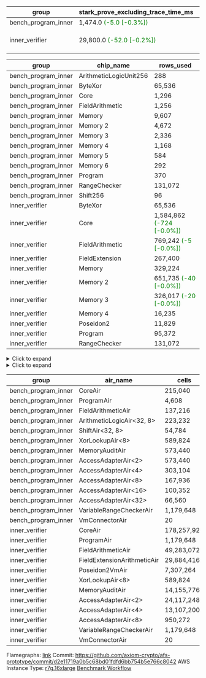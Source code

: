 | group | stark_prove_excluding_trace_time_ms | total_cells | total_cells_used | trace_gen_time_ms | verify_program_compile_ms |
| --- | --- | --- | --- | --- | --- |
| bench_program_inner | 1,474.0 <span style="color: green">(-5.0 [-0.3%])</span> | 4,189,204 | 697,883 | 40.0 |  |
| inner_verifier | 29,800.0 <span style="color: green">(-52.0 [-0.2%])</span> | 320,012,308 | 161,000,991 <span style="color: green">(-47,915 [-0.0%])</span> | 14,683.0 <span style="color: red">(+48.0 [+0.3%])</span> | 379.0 <span style="color: green">(-5.0 [-1.3%])</span> |

| group | chip_name | rows_used |
| --- | --- | --- |
| bench_program_inner | ArithmeticLogicUnit256 | 288 |
| bench_program_inner | ByteXor | 65,536 |
| bench_program_inner | Core | 1,296 |
| bench_program_inner | FieldArithmetic | 1,256 |
| bench_program_inner | Memory | 9,607 |
| bench_program_inner | Memory 2 | 4,672 |
| bench_program_inner | Memory 3 | 2,336 |
| bench_program_inner | Memory 4 | 1,168 |
| bench_program_inner | Memory 5 | 584 |
| bench_program_inner | Memory 6 | 292 |
| bench_program_inner | Program | 370 |
| bench_program_inner | RangeChecker | 131,072 |
| bench_program_inner | Shift256 | 96 |
| inner_verifier | ByteXor | 65,536 |
| inner_verifier | Core | 1,584,862 <span style="color: green">(-724 [-0.0%])</span> |
| inner_verifier | FieldArithmetic | 769,242 <span style="color: green">(-5 [-0.0%])</span> |
| inner_verifier | FieldExtension | 267,400 |
| inner_verifier | Memory | 329,224 |
| inner_verifier | Memory 2 | 651,735 <span style="color: green">(-40 [-0.0%])</span> |
| inner_verifier | Memory 3 | 326,017 <span style="color: green">(-20 [-0.0%])</span> |
| inner_verifier | Memory 4 | 16,235 |
| inner_verifier | Poseidon2 | 11,829 |
| inner_verifier | Program | 95,372 |
| inner_verifier | RangeChecker | 131,072 |

<details>
<summary>Click to expand</summary>

| group | dsl_ir | opcode | frequency |
| --- | --- | --- | --- |
| bench_program_inner |  | JAL | 1 |
| bench_program_inner |  | STOREW | 2 |
| bench_program_inner | Add256 | ADD256 | 64 |
| bench_program_inner | AddVI | FADD | 448 |
| bench_program_inner | Alloc | FADD | 388 |
| bench_program_inner | Alloc | FMUL | 388 |
| bench_program_inner | Alloc | LOADW | 388 |
| bench_program_inner | And256 | AND256 | 32 |
| bench_program_inner | EqualTo256 | EQ256 | 32 |
| bench_program_inner | For | BNE | 33 |
| bench_program_inner | For | FADD | 32 |
| bench_program_inner | For | JAL | 1 |
| bench_program_inner | For | STOREW | 1 |
| bench_program_inner | Halt | TERMINATE | 1 |
| bench_program_inner | IfEqI | BNE | 128 |
| bench_program_inner | ImmV | STOREW | 517 |
| bench_program_inner | LessThanI256 | SLT256 | 32 |
| bench_program_inner | LessThanU256 | SLTU256 | 32 |
| bench_program_inner | LoadV | LOADW | 96 |
| bench_program_inner | Or256 | OR256 | 32 |
| bench_program_inner | ShiftLeft256 | SLL256 | 32 |
| bench_program_inner | ShiftRightArith256 | SRA256 | 32 |
| bench_program_inner | ShiftRightLogic256 | SRL256 | 32 |
| bench_program_inner | StoreV | STOREW | 128 |
| bench_program_inner | Sub256 | SUB256 | 32 |
| bench_program_inner | Xor256 | XOR256 | 32 |
| inner_verifier |  | JAL | 1 |
| inner_verifier |  | STOREW | 2 |
| inner_verifier | AddE | FE4ADD | 68,793 |
| inner_verifier | AddEFFI | LOADW | 131 |
| inner_verifier | AddEFFI | STOREW | 393 |
| inner_verifier | AddEFI | FADD | 152 |
| inner_verifier | AddEI | FADD | 26,332 |
| inner_verifier | AddFI | FADD | 19,925 <span style="color: green">(-5 [-0.0%])</span> |
| inner_verifier | AddV | FADD | 6,308 |
| inner_verifier | AddVI | FADD | 145,244 |
| inner_verifier | Alloc | FADD | 24,624 |
| inner_verifier | Alloc | FMUL | 14,888 |
| inner_verifier | Alloc | LOADW | 24,624 |
| inner_verifier | AssertEqE | BNE | 140 |
| inner_verifier | AssertEqEI | BNE | 4 |
| inner_verifier | AssertEqF | BNE | 4,054 |
| inner_verifier | AssertEqV | BNE | 1,143 |
| inner_verifier | AssertEqVI | BNE | 214 |
| inner_verifier | CycleTrackerEnd | CT_END | 37,408 |
| inner_verifier | CycleTrackerStart | CT_START | 37,408 |
| inner_verifier | DivE | BBE4DIV | 59,185 |
| inner_verifier | DivEIN | BBE4DIV | 36 |
| inner_verifier | DivEIN | STOREW | 144 |
| inner_verifier | DivFIN | FDIV | 86 |
| inner_verifier | For | BNE | 261,801 |
| inner_verifier | For | FADD | 242,000 |
| inner_verifier | For | JAL | 19,801 |
| inner_verifier | For | LOADW | 1,092 |
| inner_verifier | For | STOREW | 18,709 |
| inner_verifier | Halt | TERMINATE | 1 |
| inner_verifier | HintBitsF | HINT_BITS | 22 |
| inner_verifier | HintInputVec | HINT_INPUT | 9,736 |
| inner_verifier | IfEq | BNE | 7,860 |
| inner_verifier | IfEqI | BNE | 61,056 |
| inner_verifier | IfEqI | JAL | 11,361 <span style="color: green">(-724 [-6.0%])</span> |
| inner_verifier | IfNe | BEQ | 6,956 |
| inner_verifier | IfNe | JAL | 20 |
| inner_verifier | IfNeI | BEQ | 1,072 |
| inner_verifier | ImmE | STOREW | 7,172 |
| inner_verifier | ImmF | STOREW | 16,921 |
| inner_verifier | ImmV | STOREW | 13,762 |
| inner_verifier | LoadE | LOADW | 15,600 |
| inner_verifier | LoadE | LOADW2 | 259,392 |
| inner_verifier | LoadF | LOADW | 15,002 |
| inner_verifier | LoadF | LOADW2 | 96,023 |
| inner_verifier | LoadV | LOADW | 12,674 |
| inner_verifier | LoadV | LOADW2 | 75,005 |
| inner_verifier | MulE | BBE4MUL | 133,772 |
| inner_verifier | MulEF | FMUL | 1,716 |
| inner_verifier | MulEFI | FMUL | 544 |
| inner_verifier | MulEI | BBE4MUL | 1,632 |
| inner_verifier | MulEI | STOREW | 6,528 |
| inner_verifier | MulF | FMUL | 36,977 |
| inner_verifier | MulFI | FMUL | 14 |
| inner_verifier | MulV | FMUL | 682 |
| inner_verifier | MulVI | FMUL | 8,504 |
| inner_verifier | NegE | FMUL | 136 |
| inner_verifier | Poseidon2CompressBabyBear | COMP_POS2 | 7,413 |
| inner_verifier | Poseidon2PermuteBabyBear | PERM_POS2 | 4,416 |
| inner_verifier | StoreE | STOREW | 11,260 |
| inner_verifier | StoreE | STOREW2 | 12,500 |
| inner_verifier | StoreF | STOREW | 14,676 |
| inner_verifier | StoreF | STOREW2 | 33,856 |
| inner_verifier | StoreHintWord | FADD | 99,292 |
| inner_verifier | StoreHintWord | SHINTW | 109,710 |
| inner_verifier | StoreV | STOREW | 1,935 |
| inner_verifier | StoreV | STOREW2 | 24,809 |
| inner_verifier | SubE | FE4SUB | 3,982 |
| inner_verifier | SubEF | FSUB | 117,628 |
| inner_verifier | SubEF | LOADW | 352,884 |
| inner_verifier | SubEFI | FADD | 592 |
| inner_verifier | SubEI | FADD | 288 |
| inner_verifier | SubV | FSUB | 21,672 |
| inner_verifier | SubVI | FSUB | 1,281 |
| inner_verifier | SubVIN | FSUB | 357 |

</details>

<details>
<summary>Click to expand</summary>

| group | air_name | dsl_ir | opcode | cells_used |
| --- | --- | --- | --- | --- |
| bench_program_inner | Audit |  | JAL | 19 |
| bench_program_inner | CoreAir |  | JAL | 61 |
| bench_program_inner | Audit |  | STOREW | 38 |
| bench_program_inner | CoreAir |  | STOREW | 122 |
| bench_program_inner | AccessAdapter<16> | Add256 | ADD256 | 3,300 |
| bench_program_inner | AccessAdapter<2> | Add256 | ADD256 | 11,616 |
| bench_program_inner | AccessAdapter<32> | Add256 | ADD256 | 2,706 |
| bench_program_inner | AccessAdapter<4> | Add256 | ADD256 | 6,864 |
| bench_program_inner | AccessAdapter<8> | Add256 | ADD256 | 4,488 |
| bench_program_inner | ArithmeticLogicAir<32, 8> | Add256 | ADD256 | 11,008 |
| bench_program_inner | Audit | Add256 | ADD256 | 38,912 |
| bench_program_inner | Audit | AddVI | FADD | 38 |
| bench_program_inner | FieldArithmeticAir | AddVI | FADD | 13,888 |
| bench_program_inner | FieldArithmeticAir | Alloc | FADD | 12,028 |
| bench_program_inner | FieldArithmeticAir | Alloc | FMUL | 12,028 |
| bench_program_inner | Audit | Alloc | LOADW | 285 |
| bench_program_inner | CoreAir | Alloc | LOADW | 23,668 |
| bench_program_inner | AccessAdapter<16> | And256 | AND256 | 1,600 |
| bench_program_inner | AccessAdapter<2> | And256 | AND256 | 5,632 |
| bench_program_inner | AccessAdapter<32> | And256 | AND256 | 1,312 |
| bench_program_inner | AccessAdapter<4> | And256 | AND256 | 3,328 |
| bench_program_inner | AccessAdapter<8> | And256 | AND256 | 2,176 |
| bench_program_inner | ArithmeticLogicAir<32, 8> | And256 | AND256 | 5,504 |
| bench_program_inner | Audit | And256 | AND256 | 19,456 |
| bench_program_inner | ArithmeticLogicAir<32, 8> | EqualTo256 | EQ256 | 5,504 |
| bench_program_inner | Audit | EqualTo256 | EQ256 | 608 |
| bench_program_inner | CoreAir | For | BNE | 2,013 |
| bench_program_inner | FieldArithmeticAir | For | FADD | 992 |
| bench_program_inner | CoreAir | For | JAL | 61 |
| bench_program_inner | Audit | For | STOREW | 19 |
| bench_program_inner | CoreAir | For | STOREW | 61 |
| bench_program_inner | CoreAir | Halt | TERMINATE | 61 |
| bench_program_inner | CoreAir | IfEqI | BNE | 7,808 |
| bench_program_inner | Audit | ImmV | STOREW | 2,717 |
| bench_program_inner | CoreAir | ImmV | STOREW | 31,537 |
| bench_program_inner | ArithmeticLogicAir<32, 8> | LessThanI256 | SLT256 | 5,504 |
| bench_program_inner | Audit | LessThanI256 | SLT256 | 608 |
| bench_program_inner | ArithmeticLogicAir<32, 8> | LessThanU256 | SLTU256 | 5,504 |
| bench_program_inner | Audit | LessThanU256 | SLTU256 | 608 |
| bench_program_inner | Audit | LoadV | LOADW | 57 |
| bench_program_inner | CoreAir | LoadV | LOADW | 5,856 |
| bench_program_inner | AccessAdapter<16> | Or256 | OR256 | 1,600 |
| bench_program_inner | AccessAdapter<2> | Or256 | OR256 | 5,632 |
| bench_program_inner | AccessAdapter<32> | Or256 | OR256 | 1,312 |
| bench_program_inner | AccessAdapter<4> | Or256 | OR256 | 3,328 |
| bench_program_inner | AccessAdapter<8> | Or256 | OR256 | 2,176 |
| bench_program_inner | ArithmeticLogicAir<32, 8> | Or256 | OR256 | 5,504 |
| bench_program_inner | Audit | Or256 | OR256 | 19,456 |
| bench_program_inner | AccessAdapter<16> | ShiftLeft256 | SLL256 | 1,600 |
| bench_program_inner | AccessAdapter<2> | ShiftLeft256 | SLL256 | 5,632 |
| bench_program_inner | AccessAdapter<32> | ShiftLeft256 | SLL256 | 1,312 |
| bench_program_inner | AccessAdapter<4> | ShiftLeft256 | SLL256 | 3,328 |
| bench_program_inner | AccessAdapter<8> | ShiftLeft256 | SLL256 | 2,176 |
| bench_program_inner | Audit | ShiftLeft256 | SLL256 | 19,456 |
| bench_program_inner | ShiftAir<32, 8> | ShiftLeft256 | SLL256 | 7,552 |
| bench_program_inner | AccessAdapter<16> | ShiftRightArith256 | SRA256 | 1,600 |
| bench_program_inner | AccessAdapter<2> | ShiftRightArith256 | SRA256 | 5,632 |
| bench_program_inner | AccessAdapter<32> | ShiftRightArith256 | SRA256 | 1,312 |
| bench_program_inner | AccessAdapter<4> | ShiftRightArith256 | SRA256 | 3,328 |
| bench_program_inner | AccessAdapter<8> | ShiftRightArith256 | SRA256 | 2,176 |
| bench_program_inner | Audit | ShiftRightArith256 | SRA256 | 19,456 |
| bench_program_inner | ShiftAir<32, 8> | ShiftRightArith256 | SRA256 | 7,552 |
| bench_program_inner | AccessAdapter<16> | ShiftRightLogic256 | SRL256 | 1,650 |
| bench_program_inner | AccessAdapter<2> | ShiftRightLogic256 | SRL256 | 5,808 |
| bench_program_inner | AccessAdapter<32> | ShiftRightLogic256 | SRL256 | 1,353 |
| bench_program_inner | AccessAdapter<4> | ShiftRightLogic256 | SRL256 | 3,432 |
| bench_program_inner | AccessAdapter<8> | ShiftRightLogic256 | SRL256 | 2,244 |
| bench_program_inner | Audit | ShiftRightLogic256 | SRL256 | 19,456 |
| bench_program_inner | ShiftAir<32, 8> | ShiftRightLogic256 | SRL256 | 7,552 |
| bench_program_inner | Audit | StoreV | STOREW | 2,432 |
| bench_program_inner | CoreAir | StoreV | STOREW | 7,808 |
| bench_program_inner | AccessAdapter<16> | Sub256 | SUB256 | 1,650 |
| bench_program_inner | AccessAdapter<2> | Sub256 | SUB256 | 5,808 |
| bench_program_inner | AccessAdapter<32> | Sub256 | SUB256 | 1,353 |
| bench_program_inner | AccessAdapter<4> | Sub256 | SUB256 | 3,432 |
| bench_program_inner | AccessAdapter<8> | Sub256 | SUB256 | 2,244 |
| bench_program_inner | ArithmeticLogicAir<32, 8> | Sub256 | SUB256 | 5,504 |
| bench_program_inner | Audit | Sub256 | SUB256 | 19,456 |
| bench_program_inner | AccessAdapter<16> | Xor256 | XOR256 | 1,600 |
| bench_program_inner | AccessAdapter<2> | Xor256 | XOR256 | 5,632 |
| bench_program_inner | AccessAdapter<32> | Xor256 | XOR256 | 1,312 |
| bench_program_inner | AccessAdapter<4> | Xor256 | XOR256 | 3,328 |
| bench_program_inner | AccessAdapter<8> | Xor256 | XOR256 | 2,176 |
| bench_program_inner | ArithmeticLogicAir<32, 8> | Xor256 | XOR256 | 5,504 |
| bench_program_inner | Audit | Xor256 | XOR256 | 19,456 |
| inner_verifier | Audit |  | JAL | 19 |
| inner_verifier | CoreAir |  | JAL | 65 |
| inner_verifier | Audit |  | STOREW | 38 |
| inner_verifier | CoreAir |  | STOREW | 130 |
| inner_verifier | AccessAdapter<2> | AddE | FE4ADD | 277,904 |
| inner_verifier | AccessAdapter<4> | AddE | FE4ADD | 164,216 |
| inner_verifier | Audit | AddE | FE4ADD | 700,416 |
| inner_verifier | FieldExtensionArithmeticAir | AddE | FE4ADD | 2,820,513 |
| inner_verifier | AccessAdapter<2> | AddEFFI | LOADW | 704 |
| inner_verifier | AccessAdapter<4> | AddEFFI | LOADW | 832 |
| inner_verifier | Audit | AddEFFI | LOADW | 874 |
| inner_verifier | CoreAir | AddEFFI | LOADW | 8,515 |
| inner_verifier | AccessAdapter<2> | AddEFFI | STOREW | 704 |
| inner_verifier | Audit | AddEFFI | STOREW | 2,622 |
| inner_verifier | CoreAir | AddEFFI | STOREW | 25,545 |
| inner_verifier | AccessAdapter<2> | AddEFI | FADD | 330 |
| inner_verifier | AccessAdapter<4> | AddEFI | FADD | 195 |
| inner_verifier | Audit | AddEFI | FADD | 2,888 |
| inner_verifier | FieldArithmeticAir | AddEFI | FADD | 4,712 |
| inner_verifier | AccessAdapter<2> | AddEI | FADD | 139,524 <span style="color: green">(-220 [-0.2%])</span> |
| inner_verifier | AccessAdapter<4> | AddEI | FADD | 82,446 <span style="color: green">(-130 [-0.2%])</span> |
| inner_verifier | Audit | AddEI | FADD | 408,500 |
| inner_verifier | FieldArithmeticAir | AddEI | FADD | 816,292 |
| inner_verifier | Audit | AddFI | FADD | 3,097 |
| inner_verifier | FieldArithmeticAir | AddFI | FADD | 617,675 <span style="color: green">(-155 [-0.0%])</span> |
| inner_verifier | Audit | AddV | FADD | 19 |
| inner_verifier | FieldArithmeticAir | AddV | FADD | 195,548 |
| inner_verifier | Audit | AddVI | FADD | 17,233 |
| inner_verifier | FieldArithmeticAir | AddVI | FADD | 4,502,564 |
| inner_verifier | FieldArithmeticAir | Alloc | FADD | 763,344 |
| inner_verifier | AccessAdapter<2> | Alloc | FMUL | 33 |
| inner_verifier | AccessAdapter<4> | Alloc | FMUL | 39 |
| inner_verifier | FieldArithmeticAir | Alloc | FMUL | 461,528 |
| inner_verifier | Audit | Alloc | LOADW | 3,686 |
| inner_verifier | CoreAir | Alloc | LOADW | 1,600,560 |
| inner_verifier | AccessAdapter<2> | AssertEqE | BNE | 770 |
| inner_verifier | AccessAdapter<4> | AssertEqE | BNE | 455 |
| inner_verifier | CoreAir | AssertEqE | BNE | 9,100 |
| inner_verifier | AccessAdapter<2> | AssertEqEI | BNE | 22 |
| inner_verifier | AccessAdapter<4> | AssertEqEI | BNE | 13 |
| inner_verifier | CoreAir | AssertEqEI | BNE | 260 |
| inner_verifier | CoreAir | AssertEqF | BNE | 263,510 |
| inner_verifier | CoreAir | AssertEqV | BNE | 74,295 |
| inner_verifier | CoreAir | AssertEqVI | BNE | 13,910 |
| inner_verifier | CoreAir | CycleTrackerEnd | CT_END | 2,431,520 |
| inner_verifier | CoreAir | CycleTrackerStart | CT_START | 2,431,520 |
| inner_verifier | AccessAdapter<2> | DivE | BBE4DIV | 2,588,740 |
| inner_verifier | AccessAdapter<4> | DivE | BBE4DIV | 1,529,710 |
| inner_verifier | Audit | DivE | BBE4DIV | 1,976 |
| inner_verifier | FieldExtensionArithmeticAir | DivE | BBE4DIV | 2,426,585 |
| inner_verifier | AccessAdapter<2> | DivEIN | BBE4DIV | 2,046 |
| inner_verifier | AccessAdapter<4> | DivEIN | BBE4DIV | 1,209 |
| inner_verifier | Audit | DivEIN | BBE4DIV | 2,660 |
| inner_verifier | FieldExtensionArithmeticAir | DivEIN | BBE4DIV | 1,476 |
| inner_verifier | AccessAdapter<2> | DivEIN | STOREW | 517 |
| inner_verifier | AccessAdapter<4> | DivEIN | STOREW | 143 |
| inner_verifier | CoreAir | DivEIN | STOREW | 9,360 |
| inner_verifier | Audit | DivFIN | FDIV | 1,577 |
| inner_verifier | FieldArithmeticAir | DivFIN | FDIV | 2,666 |
| inner_verifier | CoreAir | For | BNE | 17,017,065 |
| inner_verifier | FieldArithmeticAir | For | FADD | 7,502,000 |
| inner_verifier | AccessAdapter<2> | For | JAL | 462 |
| inner_verifier | AccessAdapter<4> | For | JAL | 546 |
| inner_verifier | CoreAir | For | JAL | 1,287,065 |
| inner_verifier | Audit | For | LOADW | 399 |
| inner_verifier | CoreAir | For | LOADW | 70,980 |
| inner_verifier | Audit | For | STOREW | 2,660 |
| inner_verifier | CoreAir | For | STOREW | 1,216,085 |
| inner_verifier | CoreAir | Halt | TERMINATE | 65 |
| inner_verifier | CoreAir | HintBitsF | HINT_BITS | 1,430 |
| inner_verifier | CoreAir | HintInputVec | HINT_INPUT | 632,840 |
| inner_verifier | CoreAir | IfEq | BNE | 510,900 |
| inner_verifier | CoreAir | IfEqI | BNE | 3,968,640 |
| inner_verifier | CoreAir | IfEqI | JAL | 738,465 <span style="color: green">(-47,060 [-6.0%])</span> |
| inner_verifier | CoreAir | IfNe | BEQ | 452,140 |
| inner_verifier | CoreAir | IfNe | JAL | 1,300 |
| inner_verifier | CoreAir | IfNeI | BEQ | 69,680 |
| inner_verifier | AccessAdapter<2> | ImmE | STOREW | 462 |
| inner_verifier | AccessAdapter<4> | ImmE | STOREW | 273 |
| inner_verifier | Audit | ImmE | STOREW | 128,212 |
| inner_verifier | CoreAir | ImmE | STOREW | 466,180 |
| inner_verifier | Audit | ImmF | STOREW | 3,952 |
| inner_verifier | CoreAir | ImmF | STOREW | 1,099,865 |
| inner_verifier | Audit | ImmV | STOREW | 18,943 |
| inner_verifier | CoreAir | ImmV | STOREW | 894,530 |
| inner_verifier | AccessAdapter<2> | LoadE | LOADW | 16,170 |
| inner_verifier | AccessAdapter<4> | LoadE | LOADW | 9,555 |
| inner_verifier | Audit | LoadE | LOADW | 213,408 |
| inner_verifier | CoreAir | LoadE | LOADW | 1,014,000 |
| inner_verifier | AccessAdapter<2> | LoadE | LOADW2 | 24,090 |
| inner_verifier | AccessAdapter<4> | LoadE | LOADW2 | 14,235 |
| inner_verifier | CoreAir | LoadE | LOADW2 | 16,860,480 |
| inner_verifier | AccessAdapter<2> | LoadF | LOADW | 22,176 |
| inner_verifier | AccessAdapter<4> | LoadF | LOADW | 13,104 |
| inner_verifier | AccessAdapter<8> | LoadF | LOADW | 8,568 |
| inner_verifier | Audit | LoadF | LOADW | 73,834 |
| inner_verifier | CoreAir | LoadF | LOADW | 975,130 |
| inner_verifier | AccessAdapter<2> | LoadF | LOADW2 | 605 |
| inner_verifier | AccessAdapter<4> | LoadF | LOADW2 | 364 |
| inner_verifier | AccessAdapter<8> | LoadF | LOADW2 | 391 |
| inner_verifier | Audit | LoadF | LOADW2 | 1,919 |
| inner_verifier | CoreAir | LoadF | LOADW2 | 6,241,495 |
| inner_verifier | Audit | LoadV | LOADW | 30,590 |
| inner_verifier | CoreAir | LoadV | LOADW | 823,810 |
| inner_verifier | Audit | LoadV | LOADW2 | 3,382 |
| inner_verifier | CoreAir | LoadV | LOADW2 | 4,875,325 |
| inner_verifier | AccessAdapter<2> | MulE | BBE4MUL | 476,168 <span style="color: green">(-220 [-0.0%])</span> |
| inner_verifier | AccessAdapter<4> | MulE | BBE4MUL | 281,372 <span style="color: green">(-130 [-0.0%])</span> |
| inner_verifier | Audit | MulE | BBE4MUL | 1,061,720 |
| inner_verifier | FieldExtensionArithmeticAir | MulE | BBE4MUL | 5,484,652 |
| inner_verifier | AccessAdapter<2> | MulEF | FMUL | 7,876 |
| inner_verifier | AccessAdapter<4> | MulEF | FMUL | 4,654 |
| inner_verifier | Audit | MulEF | FMUL | 5,396 |
| inner_verifier | FieldArithmeticAir | MulEF | FMUL | 53,196 |
| inner_verifier | AccessAdapter<2> | MulEFI | FMUL | 1,518 |
| inner_verifier | AccessAdapter<4> | MulEFI | FMUL | 897 |
| inner_verifier | Audit | MulEFI | FMUL | 10,336 |
| inner_verifier | FieldArithmeticAir | MulEFI | FMUL | 16,864 |
| inner_verifier | AccessAdapter<2> | MulEI | BBE4MUL | 103,730 |
| inner_verifier | AccessAdapter<4> | MulEI | BBE4MUL | 61,295 |
| inner_verifier | Audit | MulEI | BBE4MUL | 119,168 |
| inner_verifier | FieldExtensionArithmeticAir | MulEI | BBE4MUL | 66,912 |
| inner_verifier | AccessAdapter<2> | MulEI | STOREW | 35,662 |
| inner_verifier | AccessAdapter<4> | MulEI | STOREW | 20,943 |
| inner_verifier | Audit | MulEI | STOREW | 57 |
| inner_verifier | CoreAir | MulEI | STOREW | 424,320 |
| inner_verifier | Audit | MulF | FMUL | 912 |
| inner_verifier | FieldArithmeticAir | MulF | FMUL | 1,146,287 |
| inner_verifier | Audit | MulFI | FMUL | 266 |
| inner_verifier | FieldArithmeticAir | MulFI | FMUL | 434 |
| inner_verifier | Audit | MulV | FMUL | 12,901 |
| inner_verifier | FieldArithmeticAir | MulV | FMUL | 21,142 |
| inner_verifier | Audit | MulVI | FMUL | 114 |
| inner_verifier | FieldArithmeticAir | MulVI | FMUL | 263,624 |
| inner_verifier | AccessAdapter<2> | NegE | FMUL | 638 |
| inner_verifier | AccessAdapter<4> | NegE | FMUL | 377 |
| inner_verifier | Audit | NegE | FMUL | 2,584 |
| inner_verifier | FieldArithmeticAir | NegE | FMUL | 4,216 |
| inner_verifier | AccessAdapter<2> | Poseidon2CompressBabyBear | COMP_POS2 | 301,224 |
| inner_verifier | AccessAdapter<4> | Poseidon2CompressBabyBear | COMP_POS2 | 177,996 |
| inner_verifier | AccessAdapter<8> | Poseidon2CompressBabyBear | COMP_POS2 | 116,382 |
| inner_verifier | Poseidon2VmAir<BabyBear> | Poseidon2CompressBabyBear | COMP_POS2 | 3,098,634 |
| inner_verifier | AccessAdapter<2> | Poseidon2PermuteBabyBear | PERM_POS2 | 238,227 |
| inner_verifier | AccessAdapter<4> | Poseidon2PermuteBabyBear | PERM_POS2 | 141,739 |
| inner_verifier | AccessAdapter<8> | Poseidon2PermuteBabyBear | PERM_POS2 | 93,738 |
| inner_verifier | Poseidon2VmAir<BabyBear> | Poseidon2PermuteBabyBear | PERM_POS2 | 1,845,888 |
| inner_verifier | AccessAdapter<2> | StoreE | STOREW | 7,854 |
| inner_verifier | AccessAdapter<4> | StoreE | STOREW | 4,641 |
| inner_verifier | Audit | StoreE | STOREW | 213,940 |
| inner_verifier | CoreAir | StoreE | STOREW | 731,900 |
| inner_verifier | AccessAdapter<2> | StoreE | STOREW2 | 52,668 |
| inner_verifier | AccessAdapter<4> | StoreE | STOREW2 | 31,122 |
| inner_verifier | Audit | StoreE | STOREW2 | 28,424 |
| inner_verifier | CoreAir | StoreE | STOREW2 | 812,500 |
| inner_verifier | Audit | StoreF | STOREW | 278,844 |
| inner_verifier | CoreAir | StoreF | STOREW | 953,940 |
| inner_verifier | AccessAdapter<2> | StoreF | STOREW2 | 143,319 |
| inner_verifier | AccessAdapter<4> | StoreF | STOREW2 | 85,657 |
| inner_verifier | AccessAdapter<8> | StoreF | STOREW2 | 56,916 |
| inner_verifier | Audit | StoreF | STOREW2 | 55,176 |
| inner_verifier | CoreAir | StoreF | STOREW2 | 2,200,640 |
| inner_verifier | FieldArithmeticAir | StoreHintWord | FADD | 3,078,052 |
| inner_verifier | Audit | StoreHintWord | SHINTW | 2,084,490 |
| inner_verifier | CoreAir | StoreHintWord | SHINTW | 7,131,150 |
| inner_verifier | Audit | StoreV | STOREW | 36,765 |
| inner_verifier | CoreAir | StoreV | STOREW | 125,775 |
| inner_verifier | Audit | StoreV | STOREW2 | 467,096 |
| inner_verifier | CoreAir | StoreV | STOREW2 | 1,612,585 |
| inner_verifier | AccessAdapter<2> | SubE | FE4SUB | 136,246 |
| inner_verifier | AccessAdapter<4> | SubE | FE4SUB | 80,509 |
| inner_verifier | Audit | SubE | FE4SUB | 221,464 |
| inner_verifier | FieldExtensionArithmeticAir | SubE | FE4SUB | 163,262 |
| inner_verifier | AccessAdapter<2> | SubEF | FSUB | 1,293,622 |
| inner_verifier | AccessAdapter<4> | SubEF | FSUB | 1,528,826 |
| inner_verifier | Audit | SubEF | FSUB | 494 |
| inner_verifier | FieldArithmeticAir | SubEF | FSUB | 3,646,468 |
| inner_verifier | AccessAdapter<2> | SubEF | LOADW | 1,293,622 |
| inner_verifier | Audit | SubEF | LOADW | 1,482 |
| inner_verifier | CoreAir | SubEF | LOADW | 22,937,460 |
| inner_verifier | AccessAdapter<2> | SubEFI | FADD | 154 |
| inner_verifier | AccessAdapter<4> | SubEFI | FADD | 91 |
| inner_verifier | Audit | SubEFI | FADD | 11,248 |
| inner_verifier | FieldArithmeticAir | SubEFI | FADD | 18,352 |
| inner_verifier | AccessAdapter<2> | SubEI | FADD | 1,298 |
| inner_verifier | AccessAdapter<4> | SubEI | FADD | 767 |
| inner_verifier | Audit | SubEI | FADD | 5,320 |
| inner_verifier | FieldArithmeticAir | SubEI | FADD | 8,928 |
| inner_verifier | Audit | SubV | FSUB | 57 |
| inner_verifier | FieldArithmeticAir | SubV | FSUB | 671,832 |
| inner_verifier | Audit | SubVI | FSUB | 14,098 |
| inner_verifier | FieldArithmeticAir | SubVI | FSUB | 39,711 |
| inner_verifier | FieldArithmeticAir | SubVIN | FSUB | 11,067 |

</details>

| group | air_name | cells | constraints | interactions | main_cols | perm_cols | prep_cols | quotient_deg | rows |
| --- | --- | --- | --- | --- | --- | --- | --- | --- | --- |
| bench_program_inner | CoreAir | 215,040 | 114 | 19 | 61 | 44 |  | 2 | 2,048 |
| bench_program_inner | ProgramAir<BabyBear> | 4,608 | 4 | 1 | 1 | 8 | 9 | 1 | 512 |
| bench_program_inner | FieldArithmeticAir | 137,216 | 28 | 15 | 31 | 36 |  | 2 | 2,048 |
| bench_program_inner | ArithmeticLogicAir<32, 8> | 223,232 | 187 | 65 | 172 | 264 |  | 2 | 512 |
| bench_program_inner | ShiftAir<32, 8> | 54,784 | 3,193 | 93 | 236 | 192 |  | 2 | 128 |
| bench_program_inner | XorLookupAir<8> | 589,824 | 4 | 1 | 1 | 8 | 3 | 1 | 65,536 |
| bench_program_inner | MemoryAuditAir | 573,440 | 21 | 6 | 19 | 16 |  | 2 | 16,384 |
| bench_program_inner | AccessAdapterAir<2> | 573,440 | 14 | 5 | 11 | 24 |  | 2 | 16,384 |
| bench_program_inner | AccessAdapterAir<4> | 303,104 | 14 | 5 | 13 | 24 |  | 2 | 8,192 |
| bench_program_inner | AccessAdapterAir<8> | 167,936 | 14 | 5 | 17 | 24 |  | 2 | 4,096 |
| bench_program_inner | AccessAdapterAir<16> | 100,352 | 14 | 5 | 25 | 24 |  | 2 | 2,048 |
| bench_program_inner | AccessAdapterAir<32> | 66,560 | 14 | 5 | 41 | 24 |  | 2 | 1,024 |
| bench_program_inner | VariableRangeCheckerAir | 1,179,648 | 4 | 1 | 1 | 8 | 2 | 1 | 131,072 |
| bench_program_inner | VmConnectorAir | 20 | 4 | 2 | 2 | 8 | 1 | 2 | 2 |
| inner_verifier | CoreAir | 178,257,920 | 112 | 19 | 65 | 20 |  | 8 | 2,097,152 |
| inner_verifier | ProgramAir<BabyBear> | 1,179,648 | 4 | 1 | 1 | 8 | 9 | 1 | 131,072 |
| inner_verifier | FieldArithmeticAir | 49,283,072 | 23 | 15 | 31 | 16 |  | 8 | 1,048,576 |
| inner_verifier | FieldExtensionArithmeticAir | 29,884,416 | 23 | 15 | 41 | 16 |  | 8 | 524,288 |
| inner_verifier | Poseidon2VmAir<BabyBear> | 7,307,264 | 373 | 32 | 418 | 28 |  | 8 | 16,384 |
| inner_verifier | XorLookupAir<8> | 589,824 | 4 | 1 | 1 | 8 | 3 | 1 | 65,536 |
| inner_verifier | MemoryAuditAir | 14,155,776 | 19 | 6 | 19 | 8 |  | 8 | 524,288 |
| inner_verifier | AccessAdapterAir<2> | 24,117,248 | 11 | 5 | 11 | 12 |  | 4 | 1,048,576 |
| inner_verifier | AccessAdapterAir<4> | 13,107,200 | 11 | 5 | 13 | 12 |  | 4 | 524,288 |
| inner_verifier | AccessAdapterAir<8> | 950,272 | 11 | 5 | 17 | 12 |  | 4 | 32,768 |
| inner_verifier | VariableRangeCheckerAir | 1,179,648 | 4 | 1 | 1 | 8 | 2 | 1 | 131,072 |
| inner_verifier | VmConnectorAir | 20 | 4 | 2 | 2 | 8 | 1 | 2 | 2 |



Flamegraphs: [link](https://github.com/axiom-crypto/afs-prototype/actions/runs/11148534140/artifacts/2007197462)
Commit: https://github.com/axiom-crypto/afs-prototype/commit/d2e11719a0b5c68bd01fdfd6bb754b5e766c8042
AWS Instance Type: [r7g.16xlarge](https://instances.vantage.sh/aws/ec2/r7g.16xlarge)
[Benchmark Workflow](https://github.com/axiom-crypto/afs-prototype/actions/runs/11148534140)
